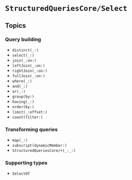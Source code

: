 # ``StructuredQueriesCore/Select``

## Topics

### Query building

- ``distinct(_:)``
- ``select(_:)``
- ``join(_:on:)``
- ``leftJoin(_:on:)``
- ``rightJoin(_:on:)``
- ``fullJoin(_:on:)``
- ``where(_:)``
- ``and(_:)``
- ``or(_:)``
- ``group(by:)``
- ``having(_:)``
- ``order(by:)``
- ``limit(_:offset:)``
- ``count(filter:)``

### Transforming queries

- ``map(_:)``
- ``subscript(dynamicMember:)``
- ``StructuredQueriesCore/+(_:_:)``

### Supporting types

- ``SelectOf``
